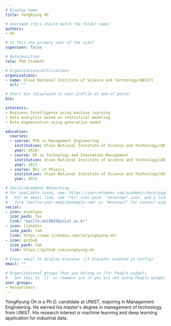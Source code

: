 ```yaml
---
# Display name
title: YongKyung Oh

# Username (this should match the folder name)
authors:
- oh

# Is this the primary user of the site?
superuser: false

# Role/position
role: PhD Student

# Organizations/Affiliations
organizations:
- name: Ulsan National Institute of Science and Technology(UNIST)
  url: ""

# Short bio (displayed in user profile at end of posts)
bio: 

interests:
- Business Intelligence using machine learning
- Data analytics based on statistical modeling
- Data Augmentation using generative model

education:
  courses:
  - course: PhD in Management Engineering
    institution: Ulsan National Institute of Science and Technology(UNIST)
    year: 2018~
  - course: MS in Technology and Innovation Management
    institution: Ulsan National Institute of Science and Technology(UNIST)
    year: 2017
  - course: BSc in Physics
    institution: Ulsan National Institute of Science and Technology(UNIST)
    year: 2015

# Social/Academic Networking
# For available icons, see: https://sourcethemes.com/academic/docs/page-builder/#icons
#   For an email link, use "fas" icon pack, "envelope" icon, and a link in the
#   form "mailto:your-email@example.com" or "#contact" for contact widget.
social:
- icon: envelope
  icon_pack: fas
  link: "mailto:ok19925@unist.ac.kr"
- icon: linkedin
  icon_pack: fab
  link: https://www.linkedin.com/in/yongkyung-oh/
- icon: github
  icon_pack: fab
  link: https://github.com/yongkyung-oh
  
# Enter email to display Gravatar (if Gravatar enabled in Config)
email: ""

# Organizational groups that you belong to (for People widget)
#   Set this to `[]` or comment out if you are not using People widget.
user_groups:
- Researchers
---
```

YongKyung Oh is a Ph.D. candidate at UNIST, majoring in Management Engineering. He earned his master's degree in management of technology from UNIST. His research interest is machine learning and deep learning application for industrial data.




